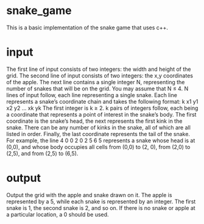 # snake_game
This is a basic implementation of the snake game that uses c++.

# input
 The first line of input consists of two integers: the width and height of the grid. The second
 line of input consists of two integers: the x,y coordinates of the apple. The next line contains a
 single integer N, representing the number of snakes that will be on the grid. You may assume
 that N ≤ 4. N lines of input follow, each line representing a single snake. Each line represents
 a snake’s coordinate chain and takes the following format:
 k x1 y1 x2 y2 ... xk yk
 The first integer is k ≥ 2. k pairs of integers follow, each being a coordinate that represents a
 point of interest in the snake’s body. The first coordinate is the snake’s head, the next represents
 the first kink in the snake. There can be any number of kinks in the snake, all of which are all
 listed in order. Finally, the last coordinate represents the tail of the snake. For example, the line
 4 0 0 2 0 2 5 6 5
 represents a snake whose head is at (0,0), and whose body occupies all cells from (0,0) to
 (2, 0), from (2,0) to (2,5), and from (2,5) to (6,5).

# output
Output the grid with the apple and snake drawn on it. The apple is represented by a 5, while
 each snake is represented by an integer. The first snake is 1, the second snake is 2, and so on. If
 there is no snake or apple at a particular location, a 0 should be used.